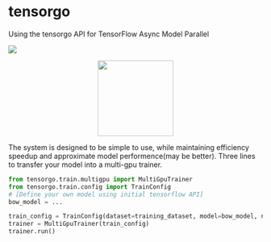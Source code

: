 # tensorgo
Using the tensorgo API for TensorFlow Async Model Parallel

![](http://7xl3p7.com1.z0.glb.clouddn.com/17-9-7/11824570.jpg?imageMogr2/auto-orient/thumbnail/!50p)
<div align=center><img width="150" height="150" src="http://img.blog.csdn.net/20161028230559575"/></div>

The system is designed to be simple to use, while maintaining efficiency speedup and approximate model performence(may be better).
Three lines to transfer your model into a multi-gpu trainer.

```python
from tensorgo.train.multigpu import MultiGpuTrainer
from tensorgo.train.config import TrainConfig
# [Define your own model using initial tensorflow API]
bow_model = ...

train_config = TrainConfig(dataset=training_dataset, model=bow_model, n_towers=5, commbatch=50000/32)
trainer = MultiGpuTrainer(train_config)
trainer.run()
```
